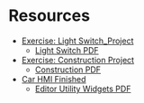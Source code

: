 # Resources

<ul>
<li><a class="inline_disabled" href="https://www.dropbox.com/s/4b7wiqfy4484s11/202.01_BPT_500_v01.zip?dl=0" target="_blank">Exercise: Light Switch_Project</a>
<ul>
<li><a class="inline_disabled" href="https://www.dropbox.com/s/6rok1f6w3el8g2k/202.01_BPT_5_v01.pdf?dl=0" target="_blank">Light Switch PDF</a></li>
</ul>
</li>
<li><a class="inline_disabled" href="https://www.dropbox.com/s/xaz1w3zrqmx5mb2/102.04_BPT_500_v01.zip?dl=0" target="_blank">Exercise: Construction Project</a>
<ul>
<li><a class="inline_disabled" href="https://www.dropbox.com/s/v7w7ez0fgmg37y8/102.04_BPT_500_v01.pdf?dl=0" target="_blank">Construction PDF</a></li>
</ul>
</li>
<li><a href="https://www.dropbox.com/s/dql626l3uuhevuf/202.05_BPT_Finish_500_v01.zip?dl=0">Car HMI Finished</a>
<ul>
<li><a class="inline_disabled" href="https://www.dropbox.com/s/dr96coyvpqilzcj/202.05_BPT_Start_500_v01.zip?dl=0" target="_blank"></a><a class="inline_disabled" href="https://www.dropbox.com/s/wfnoou2ovvsfr7l/202.05-BPT_5_v01.pdf?dl=0" target="_blank">Editor Utility Widgets PDF</a></li>
</ul>
</li>
</ul>